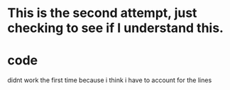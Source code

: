 






# This is the second attempt, just checking to see if I understand this.
# code
didnt work the first time because i think i have to account for the lines
